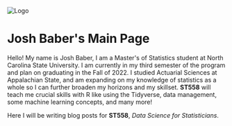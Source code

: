 ![Logo](https://www4.stat.ncsu.edu/~boos/75/graphics/stat-logo-red.png)

# Josh Baber's Main Page

Hello! My name is Josh Baber, I am a Master's of Statistics student at North Carolina State University.
I am currently in my third semester of the program and plan on graduating in the Fall of 2022.  I studied
Actuarial Sciences at Appalachian State, and am expanding on my knowledge of statistics as a whole so I can
further broaden my horizons and my skillset.  **ST558** will teach me crucial skills with R like using the Tidyverse,
data management, some machine learning concepts, and many more!

Here I will be writing blog posts for **ST558**, *Data Science for Statisticians*.
